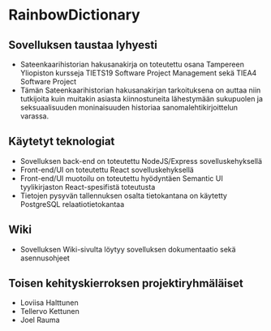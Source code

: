 # RainbowDictionary

## Sovelluksen taustaa lyhyesti
- Sateenkaarihistorian hakusanakirja on toteutettu osana Tampereen Yliopiston kursseja TIETS19 Software Project Management sekä TIEA4 Software Project
- Tämän Sateenkaarihistorian hakusanakirjan tarkoituksena on auttaa niin tutkijoita kuin muitakin asiasta kiinnostuneita lähestymään sukupuolen ja seksuaalisuuden moninaisuuden historiaa sanomalehtikirjoittelun varassa.

## Käytetyt teknologiat
- Sovelluksen back-end on toteutettu NodeJS/Express sovelluskehyksellä
- Front-end/UI on toteutettu React sovelluskehyksellä
- Front-end/UI muotoilu on toteutettu hyödyntäen Semantic UI tyylikirjaston React-spesifistä toteutusta
- Tietojen pysyvän tallennuksen osalta tietokantana on käytetty PostgreSQL relaatiotietokantaa

## Wiki
- Sovelluksen Wiki-sivulta löytyy sovelluksen dokumentaatio sekä asennusohjeet

## Toisen kehityskierroksen projektiryhmäläiset
- Loviisa Halttunen
- Tellervo Kettunen
- Joel Rauma
